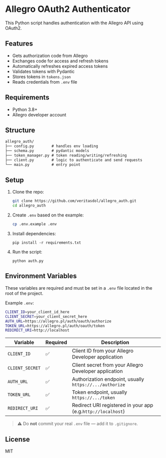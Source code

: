 # Allegro OAuth2 Authenticator

This Python script handles authentication with the Allegro API using OAuth2.


## Features

- Gets authorization code from Allegro
- Exchanges code for access and refresh tokens
- Automatically refreshes expired access tokens
- Validates tokens with Pydantic
- Stores tokens in `tokens.json`
- Reads credentials from `.env` file


## Requirements

- Python 3.8+
- Allegro developer account


## Structure

```apache
allegro_auth/
├── config.py        # handles env loading
├── schema.py        # pydantic models
├── token_manager.py # token reading/writing/refreshing
├── client.py        # logic to authenticate and send requests
└── main.py          # entry point
```

## Setup

1. Clone the repo:

   ```bash
   git clone https://github.com/veritasdol/allegro_auth.git
   cd allegro_auth
   ```
2. Create `.env` based on the example:

   ```bash
   cp .env.example .env
   ```
3. Install dependencies:

   ```
   pip install -r requirements.txt
   ```
4. Run the script:

   ```
   python auth.py
   ```


## Environment Variables

These variables are required and must be set in a `.env` file located in the root of the project.

Example `.env`:

```bash
CLIENT_ID=your_client_id_here
CLIENT_SECRET=your_client_secret_here
AUTH_URL=https://allegro.pl/auth/oauth/authorize
TOKEN_URL=https://allegro.pl/auth/oauth/token
REDIRECT_URI=http://localhost
```


| Variable          | Required | Description                                                    |
| ----------------- | -------- | -------------------------------------------------------------- |
| `CLIENT_ID`     | ✅       | Client ID from your Allegro Developer application              |
| `CLIENT_SECRET` | ✅       | Client secret from your Allegro Developer application          |
| `AUTH_URL`      | ✅       | Authorization endpoint, usually `https://.../authorize`      |
| `TOKEN_URL`     | ✅       | Token endpoint, usually `https://.../token`                  |
| `REDIRECT_URI`  | ✅       | Redirect URI registered in your app (e.g.`http://localhost`) |

> ⚠️ Do **not** commit your real `.env` file — add it to `.gitignore`.

## License
MIT
